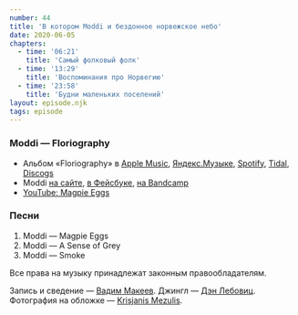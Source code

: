 ```yaml
---
number: 44
title: 'В котором Moddi и бездонное норвежское небо'
date: 2020-06-05
chapters:
  - time: '06:21'
    title: 'Самый фолковый фолк'
  - time: '13:29'
    title: 'Воспоминания про Норвегию'
  - time: '23:58'
    title: 'Будни маленьких поселений'
layout: episode.njk
tags: episode
---
```


### Moddi — Floriography

- Альбом «Floriography» в
  [Apple Music](https://music.apple.com/album/571979081),
  [Яндекс.Музыке](https://music.yandex.ru/album/5032824),
  [Spotify](https://open.spotify.com/album/5dk1GQsMyNY6CCXsljuMeE),
  [Tidal](https://tidal.com/browse/album/84358061),
  [Discogs](https://www.discogs.com/master/271548)
- Moddi
  [на cайте](http://www.moddi.no/),
  [в Фейсбуке](https://www.facebook.com/moddimusikk/),
  [на Bandcamp](https://moddi.bandcamp.com/)
- [YouTube: Magpie Eggs](https://youtu.be/myHzPth0r90)

### Песни

1. Moddi — Magpie Eggs
2. Moddi — A Sense of Grey
3. Moddi — Smoke

Все права на музыку принадлежат законным правообладателям.

Запись и сведение — [Вадим Макеев](https://twitter.com/pepelsbey).
Джингл — [Дэн Лебовиц](https://www.youtube.com/channel/UC38A5qHrlc_Zgua7vL4b96w).
Фотография на обложке — [Krisjanis Mezulis](https://unsplash.com/photos/zSRqJsMcrAc).
